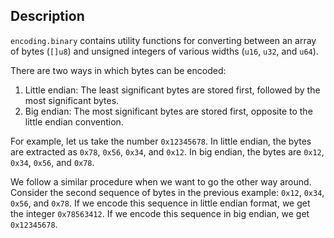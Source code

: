 ## Description

`encoding.binary` contains utility functions for converting between an array of bytes (`[]u8`) and unsigned integers of various widths (`u16`, `u32`, and `u64`).

There are two ways in which bytes can be encoded:

1. Little endian: The least significant bytes are stored first, followed by the most significant bytes.
2. Big endian: The most significant bytes are stored first, opposite to the little endian convention.

For example, let us take the number `0x12345678`. In little endian, the bytes are extracted as `0x78`, `0x56`, `0x34`, and `0x12`. In big endian, the bytes are `0x12`, `0x34`, `0x56`, and `0x78`.

We follow a similar procedure when we want to go the other way around. Consider the second sequence of bytes in the previous example: `0x12`, `0x34`, `0x56`, and `0x78`. If we encode this sequence in little endian format, we get the integer `0x78563412`. If we encode this sequence in big endian, we get `0x12345678`.
